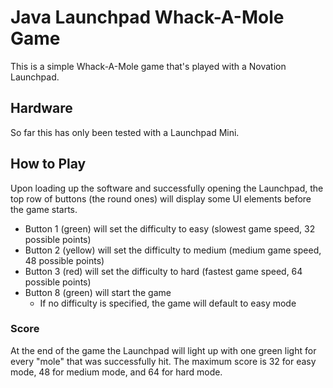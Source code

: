 # Java Launchpad Whack-A-Mole Game

This is a simple Whack-A-Mole game that's played with a Novation Launchpad.  

## Hardware

So far this has only been tested with a Launchpad Mini.

## How to Play

Upon loading up the software and successfully opening the Launchpad, the top row of buttons (the round ones) will display some UI elements before the game starts.

* Button 1 (green) will set the difficulty to easy (slowest game speed, 32 possible points)
* Button 2 (yellow) will set the difficulty to medium (medium game speed, 48 possible points)
* Button 3 (red) will set the difficulty to hard (fastest game speed, 64 possible points)
* Button 8 (green) will start the game
    - If no difficulty is specified, the game will default to easy mode

### Score

At the end of the game the Launchpad will light up with one green light for every "mole" that was successfully hit.  The maximum score is 32 for easy mode, 48 for medium mode, and 64 for hard mode.
